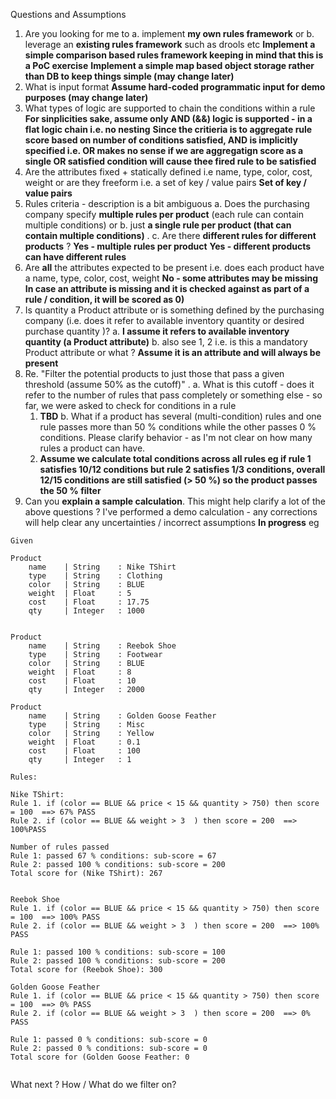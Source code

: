 Questions and Assumptions

1. Are you looking for me to a. implement **my own rules framework** or b. leverage an **existing rules framework** such
   as drools etc
   **Implement a simple comparison based rules framework keeping in mind that this is a PoC exercise**
   **Implement a simple map based object storage rather than DB to keep things simple (may change later)**
2. What is input format
   **Assume hard-coded programmatic input for demo purposes (may change later)**
3. What types of logic are supported to chain the conditions within a rule
   **For sinplicities sake, assume only AND (&&) logic is supported - in a flat logic chain i.e. no nesting**
   **Since the critieria is to aggregate rule score based on number of conditions satisfied, AND is implicitly specified
   i.e. OR makes no sense if we are aggregatign score as a single OR satisfied condition will cause thee fired rule to
   be satisfied**
4. Are the attributes fixed + statically defined i.e name, type, color, cost, weight or are they freeform i.e. a set of
   key / value pairs
   **Set of key / value pairs**
5. Rules criteria - description is a bit ambiguous a. Does the purchasing company specify **multiple rules per
   product** (each rule can contain multiple conditions) or b. just **a single rule per product (that can contain
   multiple conditions)**    . c. Are there **different rules for different products** ?
   **Yes - multiple rules per product**
   **Yes - different products can have different rules**
6. Are **all** the attributes expected to be present i.e. does each product have a name, type, color, cost, weight
   **No - some attributes may be missing**
   **In case an attribute is missing and it is checked against as part of a rule / condition, it will be scored as 0)**
7. Is quantity a Product attribute or is something defined by the purchasing company (i.e. does it refer to available
   inventory quantity or desired purchase quantity )? a. **I assume it refers to available inventory quantity (a Product
   attribute)**
   b. also see 1, 2 i.e. is this a mandatory Product attribute or what ?
   **Assume it is an attribute and will always be present**
8. Re. "Filter the potential products to just those that pass a given threshold (assume 50% as the cutoff)" . a. What is
   this cutoff - does it refer to the number of rules that pass completely or something else - so far, we were asked to
   check for conditions in a rule
    1. **TBD**
       b. What if a product has several (multi-condition) rules and one rule passes more than 50 % conditions while the
       other passes 0 % conditions. Please clarify behavior - as I'm not clear on how many rules a product can have.
    2. **Assume we calculate total conditions across all rules eg if rule 1 satisfies 10/12 conditions but rule 2
       satisfies 1/3 conditions, overall 12/15 conditions are still satisfied (> 50 %) so the product passes the 50 %
       filter**
9. Can you **explain a sample calculation**. This might help clarify a lot of the above questions ? I've performed a
   demo calculation - any corrections will help clear any uncertainties / incorrect assumptions
   **In progress**
   eg

```
Given

Product
	name 	| String 	: Nike TShirt
	type 	| String 	: Clothing
	color	| String 	: BLUE
	weight	| Float 	: 5
	cost 	| Float		: 17.75
	qty 	| Integer	: 1000


Product
	name 	| String 	: Reebok Shoe
	type 	| String 	: Footwear
	color	| String 	: BLUE
	weight	| Float 	: 8
	cost 	| Float		: 10
	qty 	| Integer	: 2000

Product
	name 	| String 	: Golden Goose Feather
	type 	| String 	: Misc
	color	| String 	: Yellow
	weight	| Float 	: 0.1
	cost 	| Float		: 100
	qty 	| Integer	: 1	

Rules:

Nike TShirt: 
Rule 1. if (color == BLUE && price < 15 && quantity > 750) then score = 100  ==> 67% PASS
Rule 2. if (color == BLUE && weight > 3  ) then score = 200  ==> 100%PASS

Number of rules passed 
Rule 1: passed 67 % conditions: sub-score = 67
Rule 2: passed 100 % conditions: sub-score = 200
Total score for (Nike TShirt): 267


Reebok Shoe 
Rule 1. if (color == BLUE && price < 15 && quantity > 750) then score = 100  ==> 100% PASS
Rule 2. if (color == BLUE && weight > 3  ) then score = 200  ==> 100% PASS

Rule 1: passed 100 % conditions: sub-score = 100
Rule 2: passed 100 % conditions: sub-score = 200
Total score for (Reebok Shoe): 300

Golden Goose Feather 
Rule 1. if (color == BLUE && price < 15 && quantity > 750) then score = 100  ==> 0% PASS
Rule 2. if (color == BLUE && weight > 3  ) then score = 200  ==> 0% PASS

Rule 1: passed 0 % conditions: sub-score = 0
Rule 2: passed 0 % conditions: sub-score = 0
Total score for (Golden Goose Feather: 0


```

What next ? How / What do we filter on?